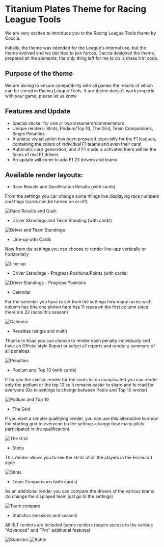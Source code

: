 # Titanium Plates Theme for Racing League Tools

We are very excited to introduce you to the Racing League Tools theme by Caccia.

Initially, the theme was intended for the League's internal use, but the theme evolved and we decided to join forces. Caccia designed the theme, prepared all the elements, the only thing left for me to do is dress it in code.

## Purpose of the theme

We are aiming to ensure compatibility with all games the results of which can be stored in Racing League Tools. If our theme doesn't work properly with your game, please let us know

## Features and Update

- Special sticker for one or two streamers/commentators
- Unique renders: Stints, Podium/Top 10, The Grid, Team Comparisons, Single Penalties
- A unique visualization has been prepared especially for the F1 leagues, containing the colors of individual F1 teams and even their cars!
- Automatic card generation, and if F1 mode is activated there will be the faces of real F1 drivers
- An update will come to add F1 23 drivers and teams


## Available render layouts:

- Race Results and Qualification Results (with cards)

From the settings you can change some things like displaying race numbers and flags (cards can be turned on or off)

![Race Results and Quali](docs/race_and_quali_card.png "Race Results")

- Driver Standings and Team Standing (with cards)

![Driver and Team Standings](docs/driver_and_team_standing_card.png "Driver Standings")

- Line-up with Cards

Now from the settings you can choose to render line-ups vertically or horizontally

![Line-up](docs/lineup.png "Driver Standings")

- Driver Standings - Progress Positions/Points (with cards)

![Driver Standings - Progress Positions](docs/season_progress_card.png "Driver Standings - Progress Positions")

- Calendar

For the calendar you have to set from the settings how many races each column has (the one shown here has 11 races on the first column since there are 22 races this season)

![Calendar](docs/calendar.png "Calendar")

- Penalties (single and multi)

Thanks to Kaac you can choose to render each penalty individually and have an Official style Report or select all reports and render a summary of all penalties

![Penalties](docs/penalties.png "Penalties")

- Podium and Top 10 (with cards)

If for you the classic render for the races is too complicated you can render only the podium or the top 10 so it remains easier to share and to read for everyone (Go to settings to change between Podio and Top 10 render)

![Podium and Top 10](docs/podium_and_top_ten.png "Podium")

- The Grid

If you want a simpler qualifying render, you can use this alternative to show the starting grid to everyone (in the settings change how many pilots participated in the qualification)

![The Grid](docs/the_grid.png "Grid")

- Stints

This render allows you to see the stints of all the players in the Formula 1 style

![Stints](docs/stints.png "Stints")

- Team Comparisons (with cards)

As an additional render you can compare the drivers of the various teams (to change the displayed team just go to the settings)

![Team compare](docs/team_compare.png "Team compare")

- Statistics (sessions and season)

All RLT renders are included (some renders require access to the various "Advanced" and "Pro" additional features)

![Statistics](docs/statistics.png "Statistics")
![Battle](docs/battle.png "Battle")


